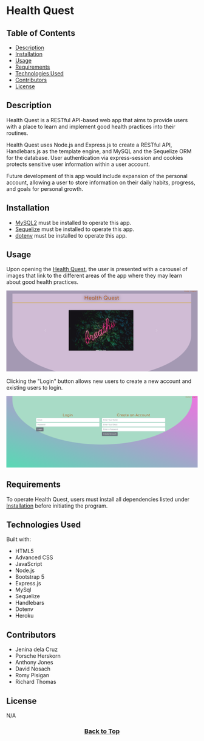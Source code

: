 # Health Quest

## Table of Contents

* [Description](#description)
* [Installation](#installation)
* [Usage](#usage)
* [Requirements](#requirements)
* [Technologies Used](#technologies-used)
* [Contributors](#contributors)
* [License](#license)

## Description
Health Quest is a RESTful API-based web app that aims to provide users with a place to learn and implement good health practices into their routines.

Health Quest uses Node.js and Express.js to create a RESTful API, Handlebars.js as the template engine, and MySQL and the Sequelize ORM for the database.
User authentication via express-session and cookies protects sensitive user information within a user account.

Future development of this app would include expansion of the personal account, allowing a user to store information on their daily habits, progress, and goals for personal growth.


## Installation
* [MySQL2](https://www.npmjs.com/package/mysql2) must be installed to operate this app.
* [Sequelize](https://www.npmjs.com/package/sequelize) must be installed to operate this app.
* [dotenv](https://www.npmjs.com/package/dotenv) must be installed to operate this app.


## Usage
Upon opening the [Health Quest](), the user is presented with a carousel of images that link to the different areas of the app where they may learn about good health practices.

<p align ="center"><img src="./public/images/health_quest_homepage.png" alt="Health Quest Homepage"></p>

Clicking the "Login" button allows new users to create a new account and existing users to login.

<p align="center"><img src="./public/images/health_quest_login.png" alt="Health Quest Login"></p>


## Requirements

To operate Health Quest, users must install all dependencies listed under [Installation](#installation) before initiating the program.


## Technologies Used

Built with:
* HTML5
* Advanced CSS
* JavaScript
* Node.js
* Bootstrap 5
* Express.js
* MySql
* Sequelize
* Handlebars
* Dotenv
* Heroku


## Contributors
* Jenina dela Cruz
* Porsche Herskorn
* Anthony Jones
* David Nosach
* Romy Pisigan
* Richard Thomas


## License
N/A

### <p align="center">[Back to Top](#health-quest)</p>